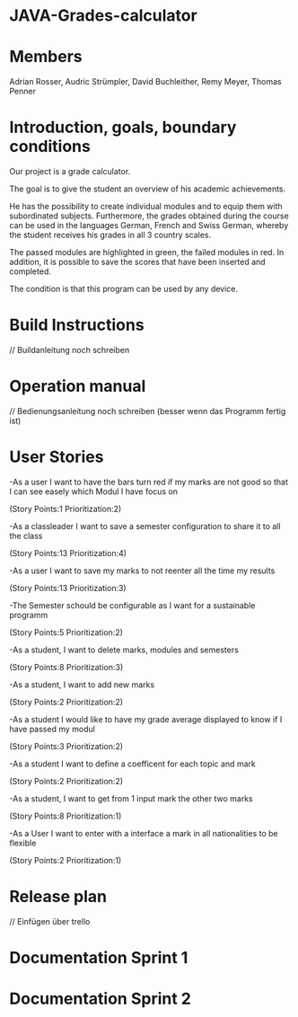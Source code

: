 # JAVA-Grades-calculator



# Members

Adrian Rosser, Audric Strümpler, David Buchleither, Remy Meyer, Thomas Penner 


# Introduction, goals, boundary conditions

Our project is a grade calculator.

The goal is to give the student an overview of his academic achievements.

He has the possibility to create individual modules and to equip them with subordinated subjects. Furthermore, the grades obtained during the course can be used in the languages German, French and Swiss German, whereby the student receives his grades in all 3 country scales.

The passed modules are highlighted in green, the failed modules in red. In addition, it is possible to save the scores that have been inserted and completed.

The condition is that this program can be used by any device.



# Build Instructions

// Buildanleitung noch schreiben 


# Operation manual

// Bedienungsanleitung noch schreiben (besser wenn das Programm fertig ist)


# User Stories

-As a user I want to have the bars turn red if my marks are not good so that I can see easely which Modul I have focus on

(Story Points:1 Prioritization:2)


-As a classleader I want to save a semester configuration to share it to all the class

(Story Points:13 Prioritization:4)


-As a user I want to save my marks to not reenter all the time my results

(Story Points:13 Prioritization:3)


-The Semester schould be configurable as I want for a sustainable programm

(Story Points:5 Prioritization:2)


-As a student, I want to delete marks, modules and semesters

(Story Points:8 Prioritization:3)


-As a student, I want to add new marks

(Story Points:2 Prioritization:2)


-As a student I would like to have my grade average displayed to know if I have passed my modul

(Story Points:3 Prioritization:2)


-As a student I want to define a coefficent for each topic and mark

(Story Points:2 Prioritization:2)


-As a student, I want to get from 1 input mark the other two marks

(Story Points:8 Prioritization:1)


-As a User I want to enter with a interface a mark in all nationalities to be flexible

(Story Points:2 Prioritization:1)


# Release plan

// Einfügen über trello


# Documentation Sprint 1


# Documentation Sprint 2
